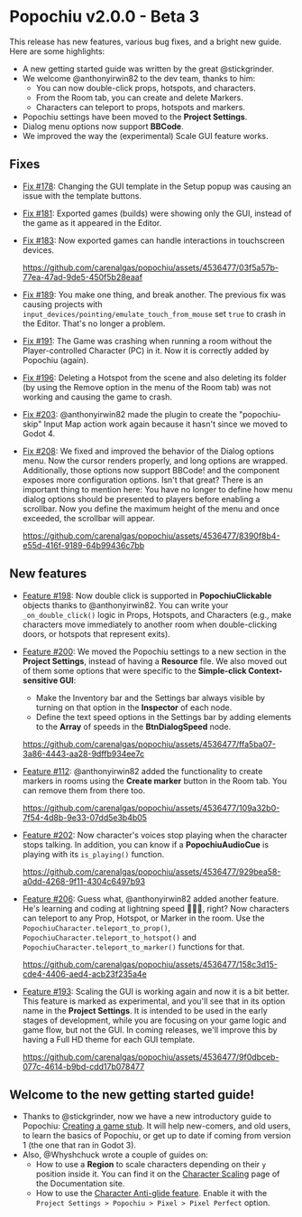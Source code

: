 # Popochiu v2.0.0 - Beta 3

This release has new features, various bug fixes, and a bright new guide. Here are some highlights:

- A new getting started guide was written by the great @stickgrinder.
- We welcome @anthonyirwin82 to the dev team, thanks to him:
  - You can now double-click props, hotspots, and characters.
  - From the Room tab, you can create and delete Markers.
  - Characters can teleport to props, hotspots and markers.
- Popochiu settings have been moved to the **Project Settings**.
- Dialog menu options now support **BBCode**.
- We improved the way the (experimental) Scale GUI feature works.

## Fixes

- [Fix #178](https://github.com/carenalgas/popochiu/issues/178): Changing the GUI template in the Setup popup was causing an issue with the template buttons.
- [Fix #181](https://github.com/carenalgas/popochiu/issues/181): Exported games (builds) were showing only the GUI, instead of the game as it appeared in the Editor.
- [Fix #183](https://github.com/carenalgas/popochiu/issues/183): Now exported games can handle interactions in touchscreen devices.

  https://github.com/carenalgas/popochiu/assets/4536477/03f5a57b-77ea-47ad-9de5-450f5b28eaaf

- [Fix #189](https://github.com/carenalgas/popochiu/issues/189): You make one thing, and break another. The previous fix was causing projects with `input_devices/pointing/emulate_touch_from_mouse` set `true` to crash in the Editor. That's no longer a problem.
- [Fix #191](https://github.com/carenalgas/popochiu/issues/191): The Game was crashing when running a room without the Player-controlled Character (PC) in it. Now it is correctly added by Popochiu (again).
- [Fix #196](https://github.com/carenalgas/popochiu/issues/196): Deleting a Hotspot from the scene and also deleting its folder (by using the Remove option in the menu of the Room tab) was not working and causing the game to crash.
- [Fix #203](https://github.com/carenalgas/popochiu/pull/203): @anthonyirwin82 made the plugin to create the "popochiu-skip" Input Map action work again because it hasn't since we moved to Godot 4.
- [Fix #208](https://github.com/carenalgas/popochiu/issues/208): We fixed and improved the behavior of the Dialog options menu. Now the cursor renders properly, and long options are wrapped. Additionally, those options now support BBCode! and the component exposes more configuration options. Isn't that great? There is an important thing to mention here: You have no longer to define how menu dialog options should be presented to players before enabling a scrollbar. Now you define the maximum height of the menu and once exceeded, the scrollbar will appear.

  https://github.com/carenalgas/popochiu/assets/4536477/8390f8b4-e55d-416f-9189-64b99436c7bb

## New features

- [Feature #198](https://github.com/carenalgas/popochiu/pull/198): Now double click is supported in **PopochiuClickable** objects thanks to @anthonyirwin82. You can write your `_on_double_click()` logic in Props, Hotspots, and Characters (e.g., make characters move immediately to another room when double-clicking doors, or hotspots that represent exits).
- [Feature #200](https://github.com/carenalgas/popochiu/pull/200): We moved the Popochiu settings to a new section in the **Project Settings**, instead of having a **Resource** file. We also moved out of them some options that were specific to the **Simple-click Context-sensitive GUI**:
  - Make the Inventory bar and the Settings bar always visible by turning on that option in the **Inspector** of each node.
  - Define the text speed options in the Settings bar by adding elements to the **Array** of speeds in the **BtnDialogSpeed** node.
  
  https://github.com/carenalgas/popochiu/assets/4536477/ffa5ba07-3a86-4443-aa28-9dffb934ee7c

- [Feature #112](https://github.com/carenalgas/popochiu/issues/112): @anthonyirwin82 added the functionality to create markers in rooms using the **Create marker** button in the Room tab. You can remove them from there too.

  https://github.com/carenalgas/popochiu/assets/4536477/109a32b0-7f54-4d8b-9e33-07dd5e3b4b05

- [Feature #202](https://github.com/carenalgas/popochiu/pull/205): Now character's voices stop playing when the character stops talking. In addition, you can know if a **PopochiuAudioCue** is playing with its `is_playing()` function.

  https://github.com/carenalgas/popochiu/assets/4536477/929bea58-a0dd-4268-9f11-4304c6497b93
  
- [Feature #206](https://github.com/carenalgas/popochiu/pull/206): Guess what, @anthonyirwin82 added another feature. He's learning and coding at lightning speed 🐰🏃💨, right? Now characters can teleport to any Prop, Hotspot, or Marker in the room. Use the `PopochiuCharacter.teleport_to_prop()`, `PopochiuCharacter.teleport_to_hotspot()` and `PopochiuCharacter.teleport_to_marker()` functions for that.

  https://github.com/carenalgas/popochiu/assets/4536477/158c3d15-cde4-4406-aed4-acb23f235a4e

- [Feature #193](https://github.com/carenalgas/popochiu/pull/193): Scaling the GUI is working again and now it is a bit better. This feature is marked as experimental, and you'll see that in its option name in the **Project Settings**. It is intended to be used in the early stages of development, while you are focusing on your game logic and game flow, but not the GUI. In coming releases, we'll improve this by having a Full HD theme for each GUI template.

  https://github.com/carenalgas/popochiu/assets/4536477/9f0dbceb-077c-4614-b9bd-cdd17b078477

## Welcome to the new getting started guide!

- Thanks to @stickgrinder, now we have a new introductory guide to Popochiu: [Creating a game stub](https://carenalgas.github.io/popochiu/getting-started/creating-a-game-stub/introduction/). It will help new-comers, and old users, to learn the basics of Popochiu, or get up to date if coming from version 1 (the one that ran in Godot 3).
- Also, @Whyshchuck wrote a couple of guides on:
  - How to use a **Region** to scale characters depending on their `y` position inside it. You can find it on the [Character Scaling](https://carenalgas.github.io/popochiu/how-to-develop-a-game/advanced-techniques/character-scaling/) page of the Documentation site.
  - How to use the [Character Anti-glide feature](https://carenalgas.github.io/popochiu/how-to-develop-a-game/advanced-techniques/character-anti-glide-feature/). Enable it with the `Project Settings > Popochiu > Pixel > Pixel Perfect` option.
